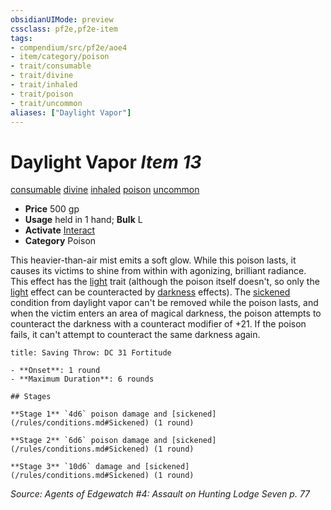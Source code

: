 ```yaml
---
obsidianUIMode: preview
cssclass: pf2e,pf2e-item
tags:
- compendium/src/pf2e/aoe4
- item/category/poison
- trait/consumable
- trait/divine
- trait/inhaled
- trait/poison
- trait/uncommon
aliases: ["Daylight Vapor"]
---
```

# Daylight Vapor *Item 13*  
[consumable](/rules/traits/consumable.md)  [divine](/rules/traits/divine.md)  [inhaled](/rules/traits/inhaled.md)  [poison](/rules/traits/poison.md)  [uncommon](/rules/traits/uncommon.md)  

- **Price** 500 gp
- **Usage** held in 1 hand; **Bulk** L
- **Activate** [Interact](/rules/actions/interact.md)
- **Category** Poison

This heavier-than-air mist emits a soft glow. While this poison lasts, it causes its victims to shine from within with agonizing, brilliant radiance. This effect has the [light](/rules/traits/light.md) trait (although the poison itself doesn't, so only the [light](/rules/traits/light.md) effect can be counteracted by [darkness](/rules/traits/darkness.md) effects). The [sickened](/rules/conditions.md#Sickened) condition from daylight vapor can't be removed while the poison lasts, and when the victim enters an area of magical darkness, the poison attempts to counteract the darkness with a counteract modifier of +21. If the poison fails, it can't attempt to counteract the same darkness again.

```ad-inline-affliction
title: Saving Throw: DC 31 Fortitude

- **Onset**: 1 round
- **Maximum Duration**: 6 rounds

## Stages

**Stage 1** `4d6` poison damage and [sickened](/rules/conditions.md#Sickened) (1 round)

**Stage 2** `6d6` poison damage and [sickened](/rules/conditions.md#Sickened) (1 round)

**Stage 3** `10d6` damage and [sickened](/rules/conditions.md#Sickened) (1 round)
```

*Source: Agents of Edgewatch #4: Assault on Hunting Lodge Seven p. 77*